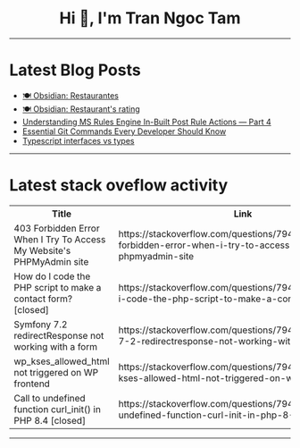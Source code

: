 <h1 align="center">Hi 👋, I'm Tran Ngoc Tam</h1>

---

# Latest Blog Posts 
<!-- BLOG-POST-LIST:START -->
- [🍽️ Obsidian: Restaurantes](https://dev.to/oscareduardolp6/obsidian-restaurantes-28nm)
- [🍽️ Obsidian: Restaurant&#39;s rating](https://dev.to/oscareduardolp6/obsidian-restaurants-rating-3fcb)
- [Understanding MS Rules Engine In-Built Post Rule Actions — Part 4](https://dev.to/vamsidogiparthi/understanding-ms-rules-engine-in-built-post-rule-actions-part-4-3m66)
- [Essential Git Commands Every Developer Should Know](https://dev.to/purushoth_26/essential-git-commands-every-developer-should-know-36gb)
- [Typescript interfaces vs types](https://dev.to/rem0nfawzi/typescript-interfaces-vs-type-alias-bpk)
<!-- BLOG-POST-LIST:END -->

---

# Latest stack oveflow activity
<table>
  <tr><th>Title</th><th>Link</th></tr>
  <!-- STACKOVERFLOW:START --><tr><td>403 Forbidden Error When I Try To Access My Website&#39;s PHPMyAdmin site</td><td>https://stackoverflow.com/questions/79464559/403-forbidden-error-when-i-try-to-access-my-websites-phpmyadmin-site</td></tr><tr><td>How do I code the PHP script to make a contact form? [closed]</td><td>https://stackoverflow.com/questions/79464549/how-do-i-code-the-php-script-to-make-a-contact-form</td></tr><tr><td>Symfony 7.2 redirectResponse not working with a form</td><td>https://stackoverflow.com/questions/79464489/symfony-7-2-redirectresponse-not-working-with-a-form</td></tr><tr><td>wp_kses_allowed_html not triggered on WP frontend</td><td>https://stackoverflow.com/questions/79464260/wp-kses-allowed-html-not-triggered-on-wp-frontend</td></tr><tr><td>Call to undefined function curl_init&lpar;&rpar; in PHP 8.4 [closed]</td><td>https://stackoverflow.com/questions/79464177/call-to-undefined-function-curl-init-in-php-8-4</td></tr><!-- STACKOVERFLOW:END -->
</table>

---


